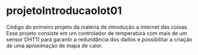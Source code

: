 # projetoIntroducaoIot01
Código do primeiro projeto da materia de introdução a internet das coisas. Esse projeto consiste em um controlador de temperatura com mais de um sensor DHT11 para garantir a redundância dos dados e possibilitar a criação de uma aproximação de mapa de calor.